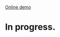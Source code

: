 [Online demo](https://rawcdn.githack.com/SergiiSharpov/BuildingConfigurator/f36c3bf5563569718163f54f2e6a8e99a0bdd7e6/build/index.html)

# In progress.

